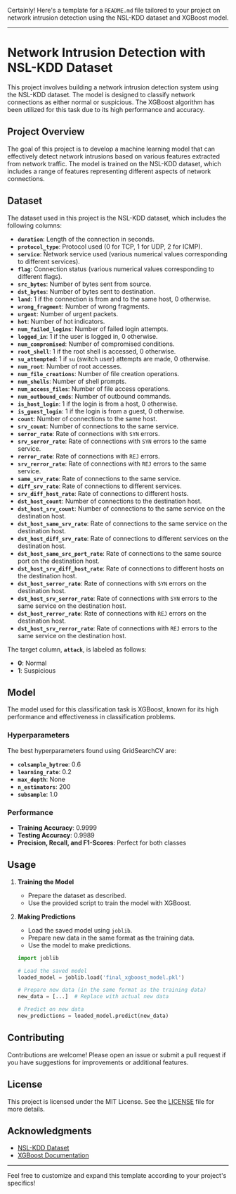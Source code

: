 Certainly! Here's a template for a `README.md` file tailored to your project on network intrusion detection using the NSL-KDD dataset and XGBoost model.

---

# Network Intrusion Detection with NSL-KDD Dataset

This project involves building a network intrusion detection system using the NSL-KDD dataset. The model is designed to classify network connections as either normal or suspicious. The XGBoost algorithm has been utilized for this task due to its high performance and accuracy.

## Project Overview

The goal of this project is to develop a machine learning model that can effectively detect network intrusions based on various features extracted from network traffic. The model is trained on the NSL-KDD dataset, which includes a range of features representing different aspects of network connections.

## Dataset

The dataset used in this project is the NSL-KDD dataset, which includes the following columns:

- **`duration`**: Length of the connection in seconds.
- **`protocol_type`**: Protocol used (0 for TCP, 1 for UDP, 2 for ICMP).
- **`service`**: Network service used (various numerical values corresponding to different services).
- **`flag`**: Connection status (various numerical values corresponding to different flags).
- **`src_bytes`**: Number of bytes sent from source.
- **`dst_bytes`**: Number of bytes sent to destination.
- **`land`**: 1 if the connection is from and to the same host, 0 otherwise.
- **`wrong_fragment`**: Number of wrong fragments.
- **`urgent`**: Number of urgent packets.
- **`hot`**: Number of hot indicators.
- **`num_failed_logins`**: Number of failed login attempts.
- **`logged_in`**: 1 if the user is logged in, 0 otherwise.
- **`num_compromised`**: Number of compromised conditions.
- **`root_shell`**: 1 if the root shell is accessed, 0 otherwise.
- **`su_attempted`**: 1 if `su` (switch user) attempts are made, 0 otherwise.
- **`num_root`**: Number of root accesses.
- **`num_file_creations`**: Number of file creation operations.
- **`num_shells`**: Number of shell prompts.
- **`num_access_files`**: Number of file access operations.
- **`num_outbound_cmds`**: Number of outbound commands.
- **`is_host_login`**: 1 if the login is from a host, 0 otherwise.
- **`is_guest_login`**: 1 if the login is from a guest, 0 otherwise.
- **`count`**: Number of connections to the same host.
- **`srv_count`**: Number of connections to the same service.
- **`serror_rate`**: Rate of connections with `SYN` errors.
- **`srv_serror_rate`**: Rate of connections with `SYN` errors to the same service.
- **`rerror_rate`**: Rate of connections with `REJ` errors.
- **`srv_rerror_rate`**: Rate of connections with `REJ` errors to the same service.
- **`same_srv_rate`**: Rate of connections to the same service.
- **`diff_srv_rate`**: Rate of connections to different services.
- **`srv_diff_host_rate`**: Rate of connections to different hosts.
- **`dst_host_count`**: Number of connections to the destination host.
- **`dst_host_srv_count`**: Number of connections to the same service on the destination host.
- **`dst_host_same_srv_rate`**: Rate of connections to the same service on the destination host.
- **`dst_host_diff_srv_rate`**: Rate of connections to different services on the destination host.
- **`dst_host_same_src_port_rate`**: Rate of connections to the same source port on the destination host.
- **`dst_host_srv_diff_host_rate`**: Rate of connections to different hosts on the destination host.
- **`dst_host_serror_rate`**: Rate of connections with `SYN` errors on the destination host.
- **`dst_host_srv_serror_rate`**: Rate of connections with `SYN` errors to the same service on the destination host.
- **`dst_host_rerror_rate`**: Rate of connections with `REJ` errors on the destination host.
- **`dst_host_srv_rerror_rate`**: Rate of connections with `REJ` errors to the same service on the destination host.

The target column, **`attack`**, is labeled as follows:
- **0**: Normal
- **1**: Suspicious

## Model

The model used for this classification task is XGBoost, known for its high performance and effectiveness in classification problems. 

### Hyperparameters
The best hyperparameters found using GridSearchCV are:
- **`colsample_bytree`**: 0.6
- **`learning_rate`**: 0.2
- **`max_depth`**: None
- **`n_estimators`**: 200
- **`subsample`**: 1.0

### Performance
- **Training Accuracy**: 0.9999
- **Testing Accuracy**: 0.9989
- **Precision, Recall, and F1-Scores**: Perfect for both classes

## Usage

1. **Training the Model**
   - Prepare the dataset as described.
   - Use the provided script to train the model with XGBoost.

2. **Making Predictions**
   - Load the saved model using `joblib`.
   - Prepare new data in the same format as the training data.
   - Use the model to make predictions.

   ```python
   import joblib

   # Load the saved model
   loaded_model = joblib.load('final_xgboost_model.pkl')

   # Prepare new data (in the same format as the training data)
   new_data = [...]  # Replace with actual new data

   # Predict on new data
   new_predictions = loaded_model.predict(new_data)
   ```

## Contributing

Contributions are welcome! Please open an issue or submit a pull request if you have suggestions for improvements or additional features.

## License

This project is licensed under the MIT License. See the [LICENSE](LICENSE) file for more details.

## Acknowledgments

- [NSL-KDD Dataset](https://www.unb.ca/cic/datasets/nsl.html)
- [XGBoost Documentation](https://xgboost.readthedocs.io/)

---

Feel free to customize and expand this template according to your project's specifics!
